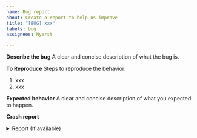 ```yaml
---
name: Bug report
about: Create a report to help us improve
title: "[BUG] xxx"
labels: bug
assignees: Nyerst

---
```


**Describe the bug**
A clear and concise description of what the bug is.

**To Reproduce**
Steps to reproduce the behavior:
1. xxx
2. xxx

**Expected behavior**
A clear and concise description of what you expected to happen.

**Crash report**
<details>
  <summary>Report (If available)</summary>
  Paste your crash report here.
</details>
